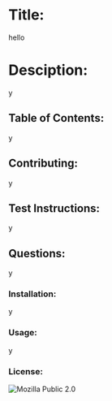 
# Title:  
 hello

# Desciption:  
 y
  
## Table of Contents:  
 y
  
## Contributing: 
 y
  
## Test Instructions: 
 y
  
## Questions: 
 y

### Installation: 
 y

### Usage: 
 y

### License:  
 ![Mozilla Public 2.0](https://img.shields.io/badge/Mozilla%20Public%202.0-License-blue)
  